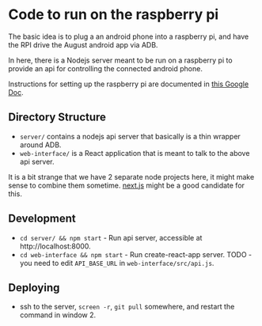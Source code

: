 # Code to run on the raspberry pi

The basic idea is to plug a an android phone into a raspberry pi, and have the
RPI drive the August android app via ADB.

In here, there is a Nodejs server meant to be run on a raspberry pi to provide an
api for controlling the connected android phone.

Instructions for setting up the raspberry pi are documented in
[this Google Doc](https://docs.google.com/document/d/1wT1HwUQTFC6LCbeyVrfwZFvgv9Np-SCh2G-A4r2T9yA/edit#heading=h.26mcst2v5me3).

## Directory Structure

- `server/` contains a nodejs api server that basically is a thin wrapper around ADB.
- `web-interface/` is a React application that is meant to talk to the above api server.

It is a bit strange that we have 2 separate node projects here, it might make
sense to combine them sometime. [next.js](https://github.com/zeit/next.js)
might be a good candidate for this.

## Development

- `cd server/ && npm start` - Run api server, accessible at http://localhost:8000.
- `cd web-interface && npm start` - Run create-react-app server. TODO - you need to edit `API_BASE_URL` in `web-interface/src/api.js`.

## Deploying

- ssh to the server, `screen -r`, `git pull` somewhere, and restart the command in window 2.
